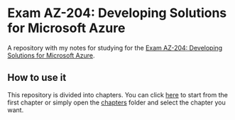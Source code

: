 # Exam AZ-204: Developing Solutions for Microsoft Azure
A repository with my notes for studying for the [Exam AZ-204: Developing Solutions for Microsoft Azure](https://docs.microsoft.com/en-us/learn/certifications/exams/az-204).

## How to use it
This repository is divided into chapters.
You can click [here](https://github.com/brunoccst/az-204-developing-solutions-for-microsoft-azure/blob/main/chapters/skills-measured.md) to start from the first chapter or simply open the [chapters](https://github.com/brunoccst/az-204-developing-solutions-for-microsoft-azure/tree/main/chapters) folder and select the chapter you want.
